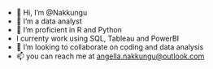 

- 👋 Hi, I’m @Nakkungu
- 👀 I’m a data analyst
- 🌱 I’m proficient in R and Python
- I currenty work using SQL, Tableau and PowerBI
- 💞️ I’m looking to collaborate on coding and data analysis
- 📫 you can reach me at angella.nakkungu@outlook.com

<!---
Nakkungu/Nakkungu is a ✨ special ✨ repository because its `README.md` (this file) appears on your GitHub profile.
You can click the Preview link to take a look at your changes.
--->
